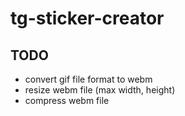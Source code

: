 # tg-sticker-creator

## TODO
- convert gif file format to webm
- resize webm file (max width, height)
- compress webm file
